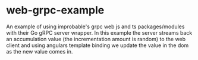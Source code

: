 # web-grpc-example
An example of using improbable's grpc web js and ts packages/modules with their Go gRPC server wrapper. In this example the server streams back an accumulation value (the incrementation amount is random) to the web client and using angulars template binding we update the value in the dom as the new value comes in.
